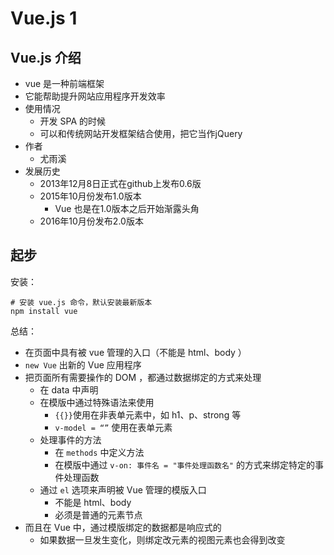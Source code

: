 # Vue.js 1

## Vue.js 介绍

- vue 是一种前端框架
- 它能帮助提升网站应用程序开发效率
- 使用情况
  - 开发 SPA 的时候
  - 可以和传统网站开发框架结合使用，把它当作jQuery
- 作者
  - 尤雨溪
- 发展历史
  - 2013年12月8日正式在github上发布0.6版
  - 2015年10月份发布1.0版本
    - Vue 也是在1.0版本之后开始渐露头角
  - 2016年10月份发布2.0版本

## 起步

安装：

```shell
# 安装 vue.js 命令，默认安装最新版本
npm install vue
```

总结：

- 在页面中具有被 vue 管理的入口（不能是 html、body ）
- `new Vue` 出新的 Vue 应用程序
- 把页面所有需要操作的 DOM ，都通过数据绑定的方式来处理
  - 在 data 中声明
  - 在模版中通过特殊语法来使用
    - `{{}}`使用在非表单元素中，如 h1、p、strong 等
    - `v-model = “”` 使用在表单元素
  - 处理事件的方法
    - 在 `methods` 中定义方法
    - 在模版中通过  `v-on: 事件名 = "事件处理函数名"` 的方式来绑定特定的事件处理函数
  - 通过 `el` 选项来声明被 Vue 管理的模版入口
    - 不能是 html、body
    - 必须是普通的元素节点
- 而且在 Vue 中，通过模版绑定的数据都是响应式的
  - 如果数据一旦发生变化，则绑定改元素的视图元素也会得到改变